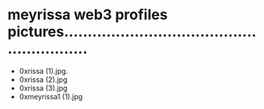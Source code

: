 # meyrissa web3 profiles pictures..........................................................
- 0xrissa (1).jpg.
- 0xrissa (2).jpg
- 0xrissa (3).jpg
- 0xmeyrissa1 (1).jpg
